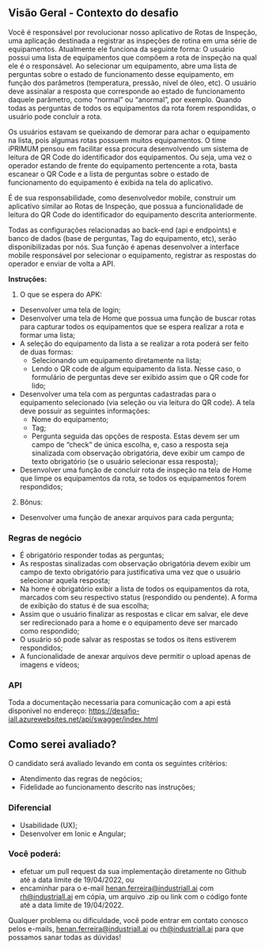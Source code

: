 ## Visão Geral - Contexto do desafio

Você é responsável por revolucionar nosso aplicativo de Rotas de Inspeção, uma aplicação destinada a registrar as inspeções de rotina em uma série de equipamentos. Atualmente ele funciona da seguinte forma: O usuário possui uma lista de equipamentos que compõem a rota de inspeção na qual ele é o responsável. Ao selecionar um equipamento, abre uma lista de perguntas sobre o estado de funcionamento desse equipamento, em função dos parâmetros (temperatura, pressão, nível de óleo, etc). O usuário deve assinalar a resposta que corresponde ao estado de funcionamento daquele parâmetro, como “normal” ou “anormal”, por exemplo. Quando todas as perguntas de todos os equipamentos da rota forem respondidas, o usuário pode concluir a rota. 

Os usuários estavam se queixando de demorar para achar o equipamento na lista, pois algumas rotas possuem muitos equipamentos. O time iPRIMUM pensou em facilitar essa procura desenvolvendo um sistema de leitura de QR Code do identificador dos equipamentos. Ou seja, uma vez o operador estando de frente do equipamento pertencente a rota, basta escanear o QR Code e a lista de perguntas sobre o estado de funcionamento do equipamento é exibida na tela do aplicativo. 

É de sua responsabilidade, como desenvolvedor mobile, construir um aplicativo similar ao Rotas de Inspeção, que possua a funcionalidade de leitura do QR Code do identificador do equipamento descrita anteriormente.

Todas as configurações relacionadas ao back-end (api e endpoints) e banco de dados (base de perguntas, Tag do equipamento, etc), serão disponibilizadas por nós. Sua função é apenas desenvolver a interface mobile responsável por selecionar o equipamento, registrar as respostas do operador e enviar de volta a API. 


**Instruções:**
1.	O que se espera do APK:
- Desenvolver uma tela de login;
- Desenvolver uma tela de Home que possua uma função de buscar rotas para capturar todos os equipamentos que se espera realizar a rota e formar uma lista;
- A seleção do equipamento da lista a se realizar a rota poderá ser feito de duas formas:
  - Selecionando um equipamento diretamente na lista;
  - Lendo o QR code de algum equipamento da lista. Nesse caso, o formulário de perguntas deve ser exibido assim que o QR code for lido;
- Desenvolver uma tela com as perguntas cadastradas para o equipamento selecionado (via seleção ou via leitura do QR code). A tela deve possuir as seguintes informações: 
    - Nome do equipamento;
    - Tag;
  - Pergunta seguida das opções de resposta. Estas devem ser um campo de “check” de única escolha, e, caso a resposta seja sinalizada com observação obrigatória, deve exibir um campo de texto obrigatório (se o usuário selecionar essa resposta);
- Desenvolver uma função de concluir rota de inspeção na tela de Home que limpe os equipamentos da rota, se todos os equipamentos forem respondidos;

2.	Bônus:
- Desenvolver uma função de anexar arquivos para cada pergunta;

### Regras de negócio
- É obrigatório responder todas as perguntas;
- As respostas sinalizadas com observação obrigatória devem exibir um campo de texto obrigatório para justificativa uma vez que o usuário selecionar aquela resposta;
- Na home é obrigatório exibir a lista de todos os equipamentos da rota, marcados com seu respectivo status (respondido ou pendente). A forma de exibição do status é de sua escolha;
- Assim que o usuário finalizar as respostas e clicar em salvar, ele deve ser redirecionado para a home e o equipamento deve ser marcado como respondido;
- O usuário só pode salvar as respostas se todos os itens estiverem respondidos;
- A funcionalidade de anexar arquivos deve permitir o upload apenas de imagens e vídeos;

### API
Toda a documentação necessaria para comunicação com a api está disponivel no endereço:
https://desafio-iall.azurewebsites.net/api/swagger/index.html

## Como serei avaliado?
O candidato será avaliado levando em conta os seguintes critérios:
- Atendimento das regras de negócios;
- Fidelidade ao funcionamento descrito nas instruções;

### Diferencial
- Usabilidade (UX);
- Desenvolver em Ionic e Angular;

### Você poderá:
- efetuar um pull request da sua implementação diretamente no Github até a data limite de 19/04/2022, ou
- encaminhar para o e-mail henan.ferreira@industriall.ai com rh@industriall.ai em cópia, um arquivo .zip ou link com o código fonte até a data limite de 19/04/2022.

Qualquer problema ou dificuldade, você pode entrar em contato conosco pelos e-mails, henan.ferreira@industriall.ai ou rh@industriall.ai para que possamos sanar todas as dúvidas!
